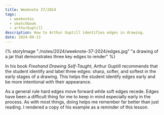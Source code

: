 ```yaml
---
title: Weeknote 37/2024
tags:
  - weeknotes
  - sketchbook
  - arthurGuptill
description: How to Arthur Guptill identifies edges in drawing.
date: 2024-09-13
---
```

{% storyImage "./notes/2024/weeknote-37-2024/edges.jpg" "a drawing of a jar that demonstrates three key edges to render" %}

In his book _Freehand Drawing Self-Taught_, Arthur Guptill recommends that the student identify and label three edges: sharp, softer, and softest in the early stages of a drawing. This helps the student identify edges early and be more intentional with their appearance. 

 As a general rule hard edges move forward while soft edges recede. Edges have been a difficult thing for me to keep in mind especially early in the process. As with most things, doing helps me remember far better than just reading. I rendered a copy of his example as a reminder of this lesson.